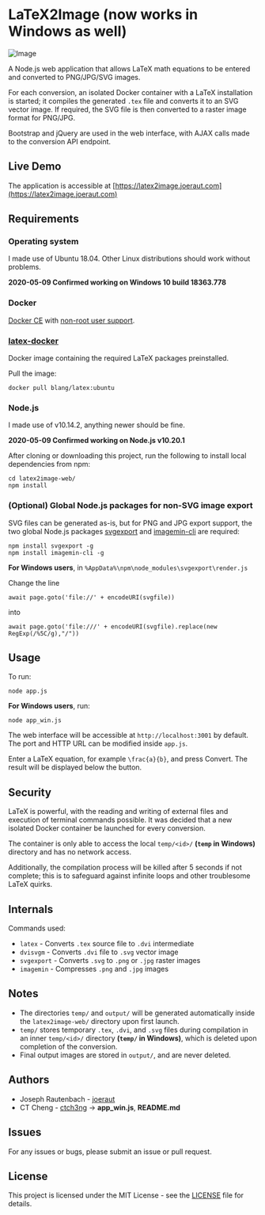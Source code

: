# LaTeX2Image **(now works in Windows as well)**

![Image](screenshots/main.png)

A Node.js web application that allows LaTeX math equations to be entered and converted to PNG/JPG/SVG images.

For each conversion, an isolated Docker container with a LaTeX installation is started; it compiles the generated `.tex` file and converts it to an SVG vector image. If required, the SVG file is then converted to a raster image format for PNG/JPG.

Bootstrap and jQuery are used in the web interface, with AJAX calls made to the conversion API endpoint.

## Live Demo

The application is accessible at [https://latex2image.joeraut.com](https://latex2image.joeraut.com)

## Requirements

### Operating system

I made use of Ubuntu 18.04. Other Linux distributions should work without problems.

**2020-05-09 Confirmed working on Windows 10 build 18363.778**

### Docker

[Docker CE](https://docs.docker.com/install/linux/docker-ce/ubuntu/) with [non-root user support](https://docs.docker.com/install/linux/linux-postinstall/#manage-docker-as-a-non-root-user).

### [latex-docker](https://github.com/blang/latex-docker)

Docker image containing the required LaTeX packages preinstalled.

Pull the image:

```
docker pull blang/latex:ubuntu
```

### Node.js

I made use of v10.14.2, anything newer should be fine.

**2020-05-09 Confirmed working on Node.js v10.20.1**

After cloning or downloading this project, run the following to install local dependencies from npm:

```
cd latex2image-web/
npm install
```

### (Optional) Global Node.js packages for non-SVG image export

SVG files can be generated as-is, but for PNG and JPG export support, the two global Node.js packages [svgexport](https://www.npmjs.com/package/svgexport) and [imagemin-cli](https://www.npmjs.com/package/imagemin-cli) are required:

```
npm install svgexport -g
npm install imagemin-cli -g
```

**For Windows users**, in `%AppData%\npm\node_modules\svgexport\render.js`

Change the line 

```
await page.goto('file://' + encodeURI(svgfile))
```

into

```
await page.goto('file:///' + encodeURI(svgfile).replace(new RegExp(/%5C/g),"/"))
```

## Usage

To run:

```
node app.js
```

**For Windows users**, run:

```
node app_win.js
```

The web interface will be accessible at `http://localhost:3001` by default. The port and HTTP URL can be modified inside `app.js`.

Enter a LaTeX equation, for example `\frac{a}{b}`, and press Convert. The result will be displayed below the button.

## Security

LaTeX is powerful, with the reading and writing of external files and execution of terminal commands possible. It was decided that a new isolated Docker container be launched for every conversion.

The container is only able to access the local `temp/<id>/` **(`temp` in Windows)** directory and has no network access.

Additionally, the compilation process will be killed after 5 seconds if not complete; this is to safeguard against infinite loops and other troublesome LaTeX quirks.

## Internals

Commands used:

* `latex` - Converts `.tex` source file to `.dvi` intermediate
* `dvisvgm` - Converts `.dvi` file to `.svg` vector image
* `svgexport` - Converts `.svg` to `.png` or `.jpg` raster images
* `imagemin` - Compresses `.png` and `.jpg` images

## Notes

* The directories `temp/` and `output/` will be generated automatically inside the `latex2image-web/` directory upon first launch.
* `temp/` stores temporary `.tex`, `.dvi`, and `.svg` files during compilation in an inner `temp/<id>/` directory **(`temp/` in Windows)**, which is deleted upon completion of the conversion.
* Final output images are stored in `output/`, and are never deleted.

## Authors

* Joseph Rautenbach - [joeraut](https://github.com/joeraut)
* CT Cheng - [ctch3ng](https://github.com/ctch3ng) -> **app_win.js**, **README.md**

## Issues

For any issues or bugs, please submit an issue or pull request.

## License

This project is licensed under the MIT License - see the [LICENSE](LICENSE) file for details.

